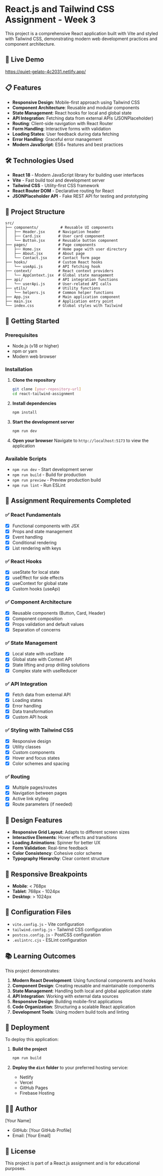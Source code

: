 # React.js and Tailwind CSS Assignment - Week 3

This project is a comprehensive React application built with Vite and styled with Tailwind CSS, demonstrating modern web development practices and component architecture.

## 🚀 Live Demo

https://quiet-gelato-4c2031.netlify.app/

## 📋 Features

- **Responsive Design**: Mobile-first approach using Tailwind CSS
- **Component Architecture**: Reusable and modular components
- **State Management**: React hooks for local and global state
- **API Integration**: Fetching data from external APIs (JSONPlaceholder)
- **Routing**: Client-side navigation with React Router
- **Form Handling**: Interactive forms with validation
- **Loading States**: User feedback during data fetching
- **Error Handling**: Graceful error management
- **Modern JavaScript**: ES6+ features and best practices

## 🛠️ Technologies Used

- **React 18** - Modern JavaScript library for building user interfaces
- **Vite** - Fast build tool and development server
- **Tailwind CSS** - Utility-first CSS framework
- **React Router DOM** - Declarative routing for React
- **JSONPlaceholder API** - Fake REST API for testing and prototyping

## 📁 Project Structure

```
src/
├── components/          # Reusable UI components
│   ├── Header.jsx      # Navigation header
│   ├── Card.jsx        # User card component
│   └── Button.jsx      # Reusable button component
├── pages/              # Page components
│   ├── Home.jsx        # Home page with user directory
│   ├── About.jsx       # About page
│   └── Contact.jsx     # Contact form page
├── hooks/              # Custom React hooks
│   └── useApi.js       # API fetching hook
├── context/            # React context providers
│   └── AppContext.jsx  # Global state management
├── api/                # API integration functions
│   └── userApi.js      # User-related API calls
├── utils/              # Utility functions
│   └── helpers.js      # Common helper functions
├── App.jsx             # Main application component
├── main.jsx            # Application entry point
└── index.css           # Global styles with Tailwind
```

## 🚀 Getting Started

### Prerequisites

- Node.js (v18 or higher)
- npm or yarn
- Modern web browser

### Installation

1. **Clone the repository**
   ```bash
   git clone [your-repository-url]
   cd react-tailwind-assignment
   ```

2. **Install dependencies**
   ```bash
   npm install
   ```

3. **Start the development server**
   ```bash
   npm run dev
   ```

4. **Open your browser**
   Navigate to `http://localhost:5173` to view the application

### Available Scripts

- `npm run dev` - Start development server
- `npm run build` - Build for production
- `npm run preview` - Preview production build
- `npm run lint` - Run ESLint

## 🎯 Assignment Requirements Completed

### ✅ React Fundamentals
- [x] Functional components with JSX
- [x] Props and state management
- [x] Event handling
- [x] Conditional rendering
- [x] List rendering with keys

### ✅ React Hooks
- [x] useState for local state
- [x] useEffect for side effects
- [x] useContext for global state
- [x] Custom hooks (useApi)

### ✅ Component Architecture
- [x] Reusable components (Button, Card, Header)
- [x] Component composition
- [x] Props validation and default values
- [x] Separation of concerns

### ✅ State Management
- [x] Local state with useState
- [x] Global state with Context API
- [x] State lifting and prop drilling solutions
- [x] Complex state with useReducer

### ✅ API Integration
- [x] Fetch data from external API
- [x] Loading states
- [x] Error handling
- [x] Data transformation
- [x] Custom API hook

### ✅ Styling with Tailwind CSS
- [x] Responsive design
- [x] Utility classes
- [x] Custom components
- [x] Hover and focus states
- [x] Color schemes and spacing

### ✅ Routing
- [x] Multiple pages/routes
- [x] Navigation between pages
- [x] Active link styling
- [x] Route parameters (if needed)

## 🎨 Design Features

- **Responsive Grid Layout**: Adapts to different screen sizes
- **Interactive Elements**: Hover effects and transitions
- **Loading Animations**: Spinner for better UX
- **Form Validation**: Real-time feedback
- **Color Consistency**: Cohesive color scheme
- **Typography Hierarchy**: Clear content structure

## 📱 Responsive Breakpoints

- **Mobile**: < 768px
- **Tablet**: 768px - 1024px
- **Desktop**: > 1024px

## 🔧 Configuration Files

- `vite.config.js` - Vite configuration
- `tailwind.config.js` - Tailwind CSS configuration
- `postcss.config.js` - PostCSS configuration
- `.eslintrc.cjs` - ESLint configuration

## 📚 Learning Outcomes

This project demonstrates:

1. **Modern React Development**: Using functional components and hooks
2. **Component Design**: Creating reusable and maintainable components
3. **State Management**: Handling both local and global application state
4. **API Integration**: Working with external data sources
5. **Responsive Design**: Building mobile-first applications
6. **Code Organization**: Structuring a scalable React application
7. **Development Tools**: Using modern build tools and linting

## 🚀 Deployment

To deploy this application:

1. **Build the project**
   ```bash
   npm run build
   ```

2. **Deploy the `dist` folder** to your preferred hosting service:
   - Netlify
   - Vercel
   - GitHub Pages
   - Firebase Hosting

## 👨‍💻 Author

[Your Name]
- GitHub: [Your GitHub Profile]
- Email: [Your Email]

## 📄 License

This project is part of a React.js assignment and is for educational purposes.
